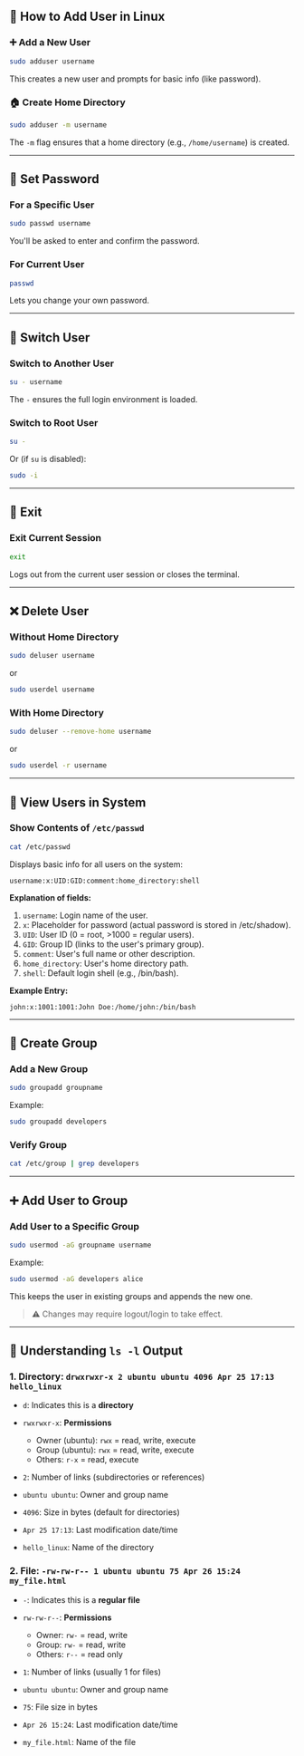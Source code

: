 ## 👤 How to Add User in Linux

### ➕ Add a New User

```bash
sudo adduser username
```

This creates a new user and prompts for basic info (like password).

### 🏠 Create Home Directory

```bash
sudo adduser -m username
```

The `-m` flag ensures that a home directory (e.g., `/home/username`) is created.

---

## 🔐 Set Password

### For a Specific User

```bash
sudo passwd username
```

You'll be asked to enter and confirm the password.

### For Current User

```bash
passwd
```

Lets you change your own password.

---

## 🔄 Switch User

### Switch to Another User

```bash
su - username
```

The `-` ensures the full login environment is loaded.

### Switch to Root User

```bash
su -
```

Or (if `su` is disabled):

```bash
sudo -i
```

---

## 🚪 Exit

### Exit Current Session

```bash
exit
```

Logs out from the current user session or closes the terminal.

---

## ❌ Delete User

### Without Home Directory

```bash
sudo deluser username
```

or

```bash
sudo userdel username
```

### With Home Directory

```bash
sudo deluser --remove-home username
```

or

```bash
sudo userdel -r username
```

---

## 📄 View Users in System

### Show Contents of `/etc/passwd`

```bash
cat /etc/passwd
```

Displays basic info for all users on the system:

```
username:x:UID:GID:comment:home_directory:shell
```

**Explanation of fields:**

1. `username`: Login name of the user.
2. `x`: Placeholder for password (actual password is stored in /etc/shadow).
3. `UID`: User ID (0 = root, >1000 = regular users).
4. `GID`: Group ID (links to the user's primary group).
5. `comment`: User's full name or other description.
6. `home_directory`: User's home directory path.
7. `shell`: Default login shell (e.g., /bin/bash).

**Example Entry:**

```
john:x:1001:1001:John Doe:/home/john:/bin/bash
```

---

## 👥 Create Group

### Add a New Group

```bash
sudo groupadd groupname
```

Example:

```bash
sudo groupadd developers
```

### Verify Group

```bash
cat /etc/group | grep developers
```

---

## ➕ Add User to Group

### Add User to a Specific Group

```bash
sudo usermod -aG groupname username
```

Example:

```bash
sudo usermod -aG developers alice
```

This keeps the user in existing groups and appends the new one.

> ⚠️ Changes may require logout/login to take effect.

---

## 📂 Understanding `ls -l` Output

### 1. Directory: `drwxrwxr-x 2 ubuntu ubuntu 4096 Apr 25 17:13 hello_linux`

* `d`: Indicates this is a **directory**
* `rwxrwxr-x`: **Permissions**

  * Owner (ubuntu): `rwx` = read, write, execute
  * Group (ubuntu): `rwx` = read, write, execute
  * Others: `r-x` = read, execute
* `2`: Number of links (subdirectories or references)
* `ubuntu ubuntu`: Owner and group name
* `4096`: Size in bytes (default for directories)
* `Apr 25 17:13`: Last modification date/time
* `hello_linux`: Name of the directory

### 2. File: `-rw-rw-r-- 1 ubuntu ubuntu 75 Apr 26 15:24 my_file.html`

* `-`: Indicates this is a **regular file**
* `rw-rw-r--`: **Permissions**

  * Owner: `rw-` = read, write
  * Group: `rw-` = read, write
  * Others: `r--` = read only
* `1`: Number of links (usually 1 for files)
* `ubuntu ubuntu`: Owner and group name
* `75`: File size in bytes
* `Apr 26 15:24`: Last modification date/time
* `my_file.html`: Name of the file
